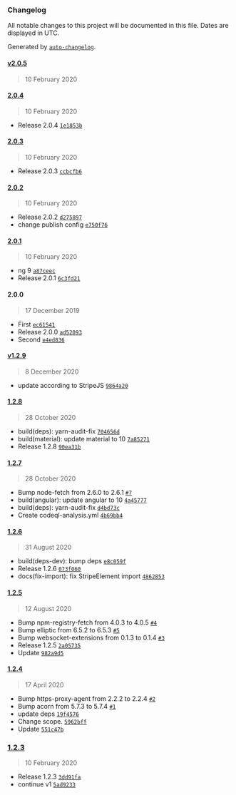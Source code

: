 ### Changelog

All notable changes to this project will be documented in this file. Dates are displayed in UTC.

Generated by [`auto-changelog`](https://github.com/CookPete/auto-changelog).

#### [v2.0.5](https://github.com/niteshpurohit/ngx-stripe/compare/2.0.4...v2.0.5)

> 10 February 2020

#### [2.0.4](https://github.com/niteshpurohit/ngx-stripe/compare/2.0.3...2.0.4)

> 10 February 2020

- Release 2.0.4 [`1e1853b`](https://github.com/niteshpurohit/ngx-stripe/commit/1e1853bcfc85ccf3326591d2caad44c67a8b2474)

#### [2.0.3](https://github.com/niteshpurohit/ngx-stripe/compare/2.0.2...2.0.3)

> 10 February 2020

- Release 2.0.3 [`ccbcfb6`](https://github.com/niteshpurohit/ngx-stripe/commit/ccbcfb60ab1450091f611c6ac4b1d0ff48462e51)

#### [2.0.2](https://github.com/niteshpurohit/ngx-stripe/compare/2.0.1...2.0.2)

> 10 February 2020

- Release 2.0.2 [`d275897`](https://github.com/niteshpurohit/ngx-stripe/commit/d275897802dfa77aba9a9be81572e6ba9270bb5a)
- change publish config [`e750f76`](https://github.com/niteshpurohit/ngx-stripe/commit/e750f7601d345bd225707abffa94ab7f2d4b2b74)

#### [2.0.1](https://github.com/niteshpurohit/ngx-stripe/compare/2.0.0...2.0.1)

> 10 February 2020

- ng 9 [`a87ceec`](https://github.com/niteshpurohit/ngx-stripe/commit/a87ceec981873e105482118d4fd46a7c744c1231)
- Release 2.0.1 [`6c3fd21`](https://github.com/niteshpurohit/ngx-stripe/commit/6c3fd21999e84aef71fbcc764957f32924e829cd)

#### 2.0.0

> 17 December 2019

- First [`ec61541`](https://github.com/niteshpurohit/ngx-stripe/commit/ec61541975b6c71f59d3ef0bfb8a11a989a68480)
- Release 2.0.0 [`ad52093`](https://github.com/niteshpurohit/ngx-stripe/commit/ad52093cbf04bc988ebf02b3853d0a4dd6802de2)
- Second [`e4ed836`](https://github.com/niteshpurohit/ngx-stripe/commit/e4ed8365a92aceadc176e6deaf1d07b090d461e4)

#### [v1.2.9](https://github.com/niteshpurohit/ngx-stripe/compare/1.2.8...v1.2.9)

> 8 December 2020

- update according to StripeJS [`9864a20`](https://github.com/niteshpurohit/ngx-stripe/commit/9864a20a422c2f443f1bd633cf8a828f8562c93a)

#### [1.2.8](https://github.com/niteshpurohit/ngx-stripe/compare/1.2.7...1.2.8)

> 28 October 2020

- build(deps): yarn-audit-fix [`704656d`](https://github.com/niteshpurohit/ngx-stripe/commit/704656d95d35fcc2b80bb82bab3170c0f1db3f33)
- build(material): update material to 10 [`7a85271`](https://github.com/niteshpurohit/ngx-stripe/commit/7a8527114248e73a684e7aa6617527e698c6ccbc)
- Release 1.2.8 [`90ea31b`](https://github.com/niteshpurohit/ngx-stripe/commit/90ea31b98de6969a16faccef75a2b6b771affc2a)

#### [1.2.7](https://github.com/niteshpurohit/ngx-stripe/compare/1.2.6...1.2.7)

> 28 October 2020

- Bump node-fetch from 2.6.0 to 2.6.1 [`#7`](https://github.com/niteshpurohit/ngx-stripe/pull/7)
- build(angular): update angular to 10 [`4a45777`](https://github.com/niteshpurohit/ngx-stripe/commit/4a45777837db5d553c7828085d6940da973e7516)
- build(deps): yarn-audit-fix [`d4bd73c`](https://github.com/niteshpurohit/ngx-stripe/commit/d4bd73c8570f90548643f7c97f70b1eac570136f)
- Create codeql-analysis.yml [`4b69bb4`](https://github.com/niteshpurohit/ngx-stripe/commit/4b69bb45d10e22abffab3453000ea0c501f1059f)

#### [1.2.6](https://github.com/niteshpurohit/ngx-stripe/compare/1.2.5...1.2.6)

> 31 August 2020

- build(deps-dev): bump deps [`e8c059f`](https://github.com/niteshpurohit/ngx-stripe/commit/e8c059f51e8b42c0fa845f22cc5265e1214c965d)
- Release 1.2.6 [`073f060`](https://github.com/niteshpurohit/ngx-stripe/commit/073f0604a20e84a900b7a1038c67bfab5a1aba56)
- docs(fix-import): fix StripeElement import [`4862853`](https://github.com/niteshpurohit/ngx-stripe/commit/48628534aad6b537402e0e9af20779adf78d3883)

#### [1.2.5](https://github.com/niteshpurohit/ngx-stripe/compare/1.2.4...1.2.5)

> 12 August 2020

- Bump npm-registry-fetch from 4.0.3 to 4.0.5 [`#4`](https://github.com/niteshpurohit/ngx-stripe/pull/4)
- Bump elliptic from 6.5.2 to 6.5.3 [`#5`](https://github.com/niteshpurohit/ngx-stripe/pull/5)
- Bump websocket-extensions from 0.1.3 to 0.1.4 [`#3`](https://github.com/niteshpurohit/ngx-stripe/pull/3)
- Release 1.2.5 [`2a05735`](https://github.com/niteshpurohit/ngx-stripe/commit/2a057359f60874e95667857275414124af342ae3)
- Update [`982a9d5`](https://github.com/niteshpurohit/ngx-stripe/commit/982a9d59f0e6544e5962ed971c25856012ce64df)

#### [1.2.4](https://github.com/niteshpurohit/ngx-stripe/compare/1.2.3...1.2.4)

> 17 April 2020

- Bump https-proxy-agent from 2.2.2 to 2.2.4 [`#2`](https://github.com/niteshpurohit/ngx-stripe/pull/2)
- Bump acorn from 5.7.3 to 5.7.4 [`#1`](https://github.com/niteshpurohit/ngx-stripe/pull/1)
- update deps [`19f4576`](https://github.com/niteshpurohit/ngx-stripe/commit/19f4576b30ad395278438b3e19adb046ea4652ee)
- Change scope. [`5962bff`](https://github.com/niteshpurohit/ngx-stripe/commit/5962bffddbc6123ceae43b96b1bb7de3e2ae1ee8)
- Update [`551c47b`](https://github.com/niteshpurohit/ngx-stripe/commit/551c47bc2ef9687593112365cf8e8c07c9dfefe1)

### [1.2.3](https://github.com/niteshpurohit/ngx-stripe/compare/v2.0.5...1.2.3)

> 10 February 2020

- Release 1.2.3 [`3dd91fa`](https://github.com/niteshpurohit/ngx-stripe/commit/3dd91fa4641e16e553fd81c5108e88f7ec6861e9)
- continue v1 [`5ad9233`](https://github.com/niteshpurohit/ngx-stripe/commit/5ad923358e3335acf6fbf78bfc625aa93d682b04)
